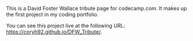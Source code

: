 This is a David Foster Wallace tribute page for codecamp.com.
It makes up the first project in my coding portfolio.

You can see this project live at the following URL: https://coryh92.github.io/DFW_Tribute/.
